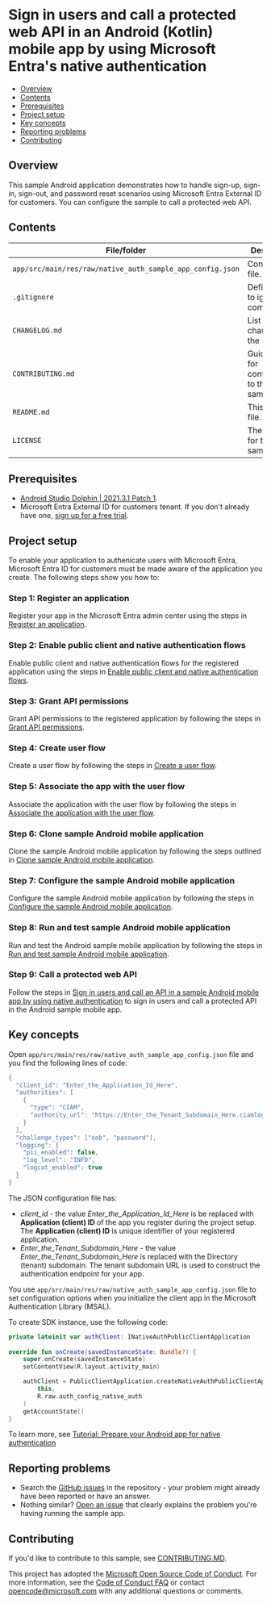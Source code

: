 # Sign in users and call a protected web API in an Android (Kotlin) mobile app by using Microsoft Entra's native authentication

* [Overview](#overview)
* [Contents](#contents)
* [Prerequisites](#prerequisites)
* [Project setup](#project-setup)
* [Key concepts](#key-concepts)
* [Reporting problems](#reporting-problems)
* [Contributing](#contributing)

## Overview

This sample Android application demonstrates how to handle sign-up, sign-in, sign-out, and password reset scenarios using Microsoft Entra External ID for customers. You can configure the sample to call a protected web API.

## Contents

| File/folder | Description |
|-------------|-------------|
| `app/src/main/res/raw/native_auth_sample_app_config.json`       | Configuration file. |
| `.gitignore` | Define what to ignore at commit time. |
| `CHANGELOG.md` | List of changes to the sample. |
| `CONTRIBUTING.md` | Guidelines for contributing to the sample. |
| `README.md` | This README file. |
| `LICENSE`   | The license for the sample. |

## Prerequisites

* <a href="https://developer.android.com/studio/archive" target="_blank">Android Studio Dolphin | 2021.3.1 Patch 1</a>.
* Microsoft Entra External ID for customers tenant. If you don't already have one, <a href="https://aka.ms/ciam-free-trial?wt.mc_id=ciamcustomertenantfreetrial_linkclick_content_cnl" target="_blank">sign up for a free trial</a>.

## Project setup

To enable your application to authenicate users with Microsoft Entra, Microsoft Entra ID for customers must be made aware of the application you create. The following steps show you how to:

### Step 1: Register an application

Register your app in the Microsoft Entra admin center using the steps in [Register an application](https://learn.microsoft.com/entra/external-id/customers/how-to-run-native-authentication-sample-android-app#register-an-application).

### Step 2: Enable public client and native authentication flows

Enable public client and native authentication flows for the registered application using the steps in [Enable public client and native authentication flows](https://learn.microsoft.com/entra/external-id/customers/how-to-run-native-authentication-sample-android-app#enable-public-client-and-native-authentication-flows).

### Step 3: Grant API permissions

Grant API permissions to the registered application by following the steps in [Grant API permissions](https://learn.microsoft.com/entra/external-id/customers/how-to-run-native-authentication-sample-android-app#grant-api-permissions).

### Step 4: Create user flow

Create a user flow by following the steps in [Create a user flow](https://learn.microsoft.com/entra/external-id/customers/how-to-run-native-authentication-sample-android-app#create-a-user-flow).

### Step 5: Associate the app with the user flow

Associate the application with the user flow by following the steps in [Associate the application with the user flow](https://learn.microsoft.com/entra/external-id/customers/how-to-run-native-authentication-sample-android-app#associate-the-app-with-the-user-flow).

### Step 6: Clone sample Android mobile application

Clone the sample Android mobile application by following the steps outlined in [Clone sample Android mobile application](https://learn.microsoft.com/entra/external-id/customers/how-to-run-native-authentication-sample-android-app#clone-sample-android-mobile-application).

### Step 7: Configure the sample Android mobile application

Configure the sample Android mobile application by following the steps in [Configure the sample Android mobile application](https://learn.microsoft.com/entra/external-id/customers/how-to-run-native-authentication-sample-android-app#configure-the-sample-android-mobile-application).

### Step 8: Run and test sample Android mobile application

Run and test the Android sample mobile application by following the steps in [Run and test sample Android mobile application](https://learn.microsoft.com/entra/external-id/customers/how-to-run-native-authentication-sample-android-app#run-and-test-sample-android-mobile-application).

### Step 9: Call a protected web API

Follow the steps in [Sign in users and call an API in a sample Android mobile app by using native authentication](https://learn.microsoft.com/entra/external-id/customers/sample-native-authentication-android-sample-app-call-web-api) to sign in users and call a protected API in the Android sample mobile app.

## Key concepts

Open `app/src/main/res/raw/native_auth_sample_app_config.json` file and you find the following lines of code:

```kotlin
{
  "client_id": "Enter_the_Application_Id_Here",
  "authorities": [
    {
      "type": "CIAM",
      "authority_url": "https://Enter_the_Tenant_Subdomain_Here.ciamlogin.com/Enter_the_Tenant_Subdomain_Here.onmicrosoft.com/"
    }
  ],
  "challenge_types": ["oob", "password"],
  "logging": {
    "pii_enabled": false,
    "log_level": "INFO",
    "logcat_enabled": true
  }
}
```

The JSON configuration file has:

* _client_id_ - the value _Enter_the_Application_Id_Here_ is be replaced with **Application (client) ID** of the app you register during the project setup. The **Application (client) ID** is unique identifier of your registered application.
* _Enter_the_Tenant_Subdomain_Here_ - the value _Enter_the_Tenant_Subdomain_Here_ is replaced with the Directory (tenant) subdomain. The tenant subdomain URL is used to construct the authentication endpoint for your app.

You use `app/src/main/res/raw/native_auth_sample_app_config.json` file to set configuration options when you initialize the client app in the Microsoft Authentication Library (MSAL).

To create SDK instance, use the following code:

```kotlin
private lateinit var authClient: INativeAuthPublicClientApplication 
 
override fun onCreate(savedInstanceState: Bundle?) { 
    super.onCreate(savedInstanceState) 
    setContentView(R.layout.activity_main) 

    authClient = PublicClientApplication.createNativeAuthPublicClientApplication( 
        this, 
        R.raw.auth_config_native_auth 
    ) 
    getAccountState() 
} 
```

To learn more, see [Tutorial: Prepare your Android app for native authentication](https://learn.microsoft.com/en-us/entra/external-id/customers/tutorial-native-authentication-prepare-android-app#create-sdk-instance)

## Reporting problems

* Search the [GitHub issues](https://github.com/Azure-Samples/ms-identity-ciam-native-auth-android-sample/issues) in the repository - your problem might already have been reported or have an answer.
* Nothing similar? [Open an issue](https://github.com/Azure-Samples/ms-identity-ciam-native-auth-android-sample/issues/new) that clearly explains the problem you're having running the sample app.

## Contributing

If you'd like to contribute to this sample, see [CONTRIBUTING.MD](/CONTRIBUTING.md).

This project has adopted the [Microsoft Open Source Code of Conduct](https://opensource.microsoft.com/codeofconduct/). For more information, see the [Code of Conduct FAQ](https://opensource.microsoft.com/codeofconduct/faq/) or contact [opencode@microsoft.com](mailto:opencode@microsoft.com) with any additional questions or comments.

